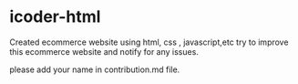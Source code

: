 # icoder-html
Created ecommerce website using html, css , javascript,etc
try to improve this ecommerce website and notify for any issues.

please add your name in contribution.md file.
